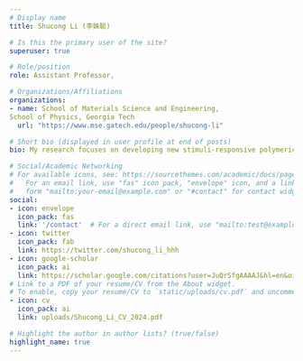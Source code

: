 ```yaml
---
# Display name
title: Shucong Li (李姝聪)

# Is this the primary user of the site?
superuser: true

# Role/position
role: Assistant Professor, 

# Organizations/Affiliations
organizations:
- name: School of Materials Science and Engineering, 
School of Physics, Georgia Tech
  url: "https://www.mse.gatech.edu/people/shucong-li"

# Short bio (displayed in user profile at end of posts)
bio: My research focuses on developing new stimuli-responsive polymeric microstructured surfaces and microactuators—leveraging fundamental principles of polymer science, chemical synthesis, mechanics, and advanced nano/microfabrication techniques—for applications in miniaturized soft robotics as well as optical and mechanical meta-devices. 

# Social/Academic Networking
# For available icons, see: https://sourcethemes.com/academic/docs/page-builder/#icons
#   For an email link, use "fas" icon pack, "envelope" icon, and a link in the
#   form "mailto:your-email@example.com" or "#contact" for contact widget.
social:
- icon: envelope
  icon_pack: fas
  link: '/contact'  # For a direct email link, use "mailto:test@example.org".
- icon: twitter
  icon_pack: fab
  link: https://twitter.com/shucong_li_hhh
- icon: google-scholar
  icon_pack: ai
  link: https://scholar.google.com/citations?user=JuQrSfgAAAAJ&hl=en&oi=ao
# Link to a PDF of your resume/CV from the About widget.
# To enable, copy your resume/CV to `static/uploads/cv.pdf` and uncomment the lines below.
- icon: cv
  icon_pack: ai
  link: uploads/Shucong_Li_CV_2024.pdf

# Highlight the author in author lists? (true/false)
highlight_name: true
---
```

